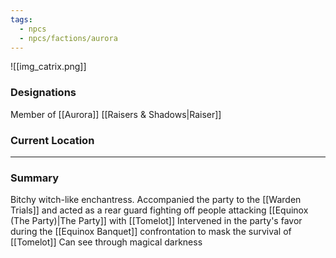 ```yaml
---
tags:
  - npcs
  - npcs/factions/aurora
---
```

![[img_catrix.png]]

### Designations
Member of [[Aurora]]
[[Raisers & Shadows|Raiser]]

### Current Location


___
### Summary
Bitchy witch-like enchantress. 
Accompanied the party to the [[Warden Trials]] and acted as a rear guard fighting off people attacking [[Equinox (The Party)|The Party]] with [[Tomelot]]
Intervened in the party's favor during the [[Equinox Banquet]] confrontation to mask the survival of [[Tomelot]]
Can see through magical darkness
